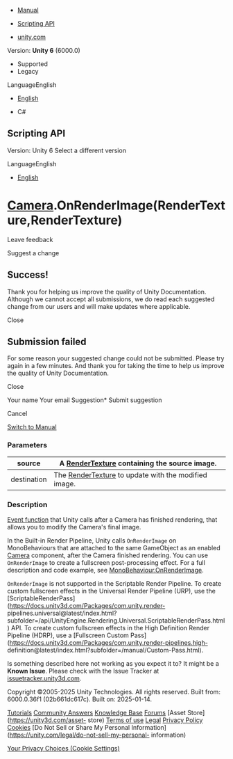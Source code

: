 [ ]()

  * [Manual](../Manual/index.html)
  * [Scripting API](../ScriptReference/index.html)

  * [unity.com](https://unity.com/)

Version: **Unity 6** (6000.0)

  * Supported
  * Legacy

LanguageEnglish

  * [English]()

  * C#

[ ](https://docs.unity3d.com)

## Scripting API

Version: Unity 6 Select a different version

LanguageEnglish

  * [English]()

#  [Camera](Camera.html).OnRenderImage(RenderTexture,RenderTexture)

Leave feedback

Suggest a change

## Success!

Thank you for helping us improve the quality of Unity Documentation. Although
we cannot accept all submissions, we do read each suggested change from our
users and will make updates where applicable.

Close

## Submission failed

For some reason your suggested change could not be submitted. Please <a>try
again</a> in a few minutes. And thank you for taking the time to help us
improve the quality of Unity Documentation.

Close

Your name Your email Suggestion* Submit suggestion

Cancel

[Switch to Manual](../Manual/class-Camera.html "Go to Camera Component in the
Manual")

### Parameters

source | A [RenderTexture](RenderTexture.html) containing the source image.  
---|---  
destination | The [RenderTexture](RenderTexture.html) to update with the modified image.  
  
### Description

[Event function](../Manual/event-functions.html) that Unity calls after a
Camera has finished rendering, that allows you to modify the Camera's final
image.

In the Built-in Render Pipeline, Unity calls `OnRenderImage` on MonoBehaviours
that are attached to the same GameObject as an enabled [Camera](Camera.html)
component, after the Camera finished rendering. You can use `OnRenderImage` to
create a fullscreen post-processing effect. For a full description and code
example, see [MonoBehaviour.OnRenderImage](MonoBehaviour.OnRenderImage.html).  
  
`OnRenderImage` is not supported in the Scriptable Render Pipeline. To create
custom fullscreen effects in the Universal Render Pipeline (URP), use the
[ScriptableRenderPass](https://docs.unity3d.com/Packages/com.unity.render-
pipelines.universal@latest/index.html?subfolder=/api/UnityEngine.Rendering.Universal.ScriptableRenderPass.html)
API. To create custom fullscreen effects in the High Definition Render
Pipeline (HDRP), use a [Fullscreen Custom
Pass](https://docs.unity3d.com/Packages/com.unity.render-pipelines.high-
definition@latest/index.html?subfolder=/manual/Custom-Pass.html).

Is something described here not working as you expect it to? It might be a
**Known Issue**. Please check with the Issue Tracker at
[issuetracker.unity3d.com](https://issuetracker.unity3d.com).

Copyright ©2005-2025 Unity Technologies. All rights reserved. Built from:
6000.0.36f1 (02b661dc617c). Built on: 2025-01-14.

[Tutorials](https://unity3d.com/learn) [Community
Answers](https://answers.unity3d.com) [Knowledge
Base](https://support.unity3d.com/hc/en-us)
[Forums](https://forum.unity3d.com) [Asset Store](https://unity3d.com/asset-
store) [Terms of use](https://docs.unity3d.com/Manual/TermsOfUse.html)
[Legal](https://unity.com/legal) [Privacy
Policy](https://unity.com/legal/privacy-policy)
[Cookies](https://unity.com/legal/cookie-policy) [Do Not Sell or Share My
Personal Information](https://unity.com/legal/do-not-sell-my-personal-
information)

[Your Privacy Choices (Cookie Settings)](javascript:void\(0\);)

